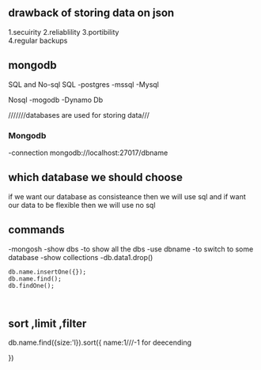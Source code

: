 ## drawback of storing data on json 
   1.secuirity
   2.reliablility
   3.portibility   
   4.regular backups
   
   
  
## mongodb
  SQL and No-sql
SQL
-postgres
-mssql
-Mysql

Nosql
-mogodb
-Dynamo Db



///////databases are used for storing data///



### Mongodb
 -connection
 mongodb://localhost:27017/dbname



 ## which database we should choose 
 if we want our database as consisteance then we will use sql and if want our data to be flexible then we will use no sql 





 ## commands 
   -mongosh
   -show dbs -to show all the dbs
   -use dbname -to switch to some database
   -show collections 
   -db.data1.drop()


   ````
   db.name.insertOne({});
   db.name.find();
   db.findOne();
   


   ````` 


## sort ,limit ,filter
db.name.find({size:'l}).sort({
    name:1///-1 for deecending

})




